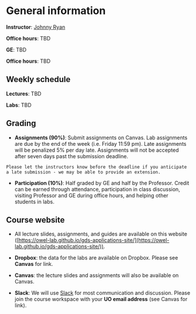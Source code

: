 # General information

**Instructor**: [Johnny Ryan](https://www.johnny-ryan.com/)

**Office hours**: TBD

**GE**: TBD

**Office hours**: TBD

## Weekly schedule

**Lectures**: TBD

**Labs**: TBD

## Grading

* **Assignments (90%)**: Submit assignments on Canvas. Lab assignments are due by the end of the week (i.e. Friday 11:59 pm). Late assignments will be penalized 5% per day late. Assignments will not be accepted after seven days past the submission deadline. 

```{note}
Please let the instructors know before the deadline if you anticipate a late submission - we may be able to provide an extension.
```

* **Participation (10%)**: Half graded by GE and half by the Professor. Credit can be earned through attendance, participation in class discussion, visiting Professor and GE during office hours, and helping other students in labs. 

## Course website

* All lecture slides, assignments, and guides are available on this website ([https://owel-lab.github.io/gds-applications-site/](https://owel-lab.github.io/gds-applications-site/)).


* **Dropbox**: the data for the labs are available on Dropbox. Please see **Canvas** for link.


* **Canvas**: the lecture slides and assignments will also be available on Canvas.


* **Slack**: We will use [Slack](../course-info/slack.md) for most communication and discussion. Please join the course workspace with your **UO email address** (see Canvas for link). 

